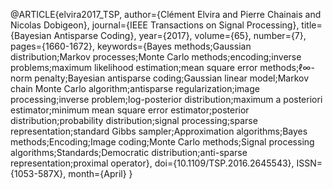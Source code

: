 @ARTICLE{elvira2017_TSP,
    author={Clément Elvira and Pierre Chainais and Nicolas Dobigeon}, 
    journal={IEEE Transactions on Signal Processing}, 
    title={Bayesian Antisparse Coding}, 
    year={2017}, 
    volume={65}, 
    number={7}, 
    pages={1660-1672}, 
    keywords={Bayes methods;Gaussian distribution;Markov processes;Monte Carlo methods;encoding;inverse problems;maximum likelihood estimation;mean square error methods;ℓ∞-norm penalty;Bayesian antisparse coding;Gaussian linear model;Markov chain Monte Carlo algorithm;antisparse regularization;image processing;inverse problem;log-posterior distribution;maximum a posteriori estimator;minimum mean square error estimator;posterior distribution;probability distribution;signal processing;sparse representation;standard Gibbs sampler;Approximation algorithms;Bayes methods;Encoding;Image coding;Monte Carlo methods;Signal processing algorithms;Standards;Democratic distribution;anti-sparse representation;proximal operator}, 
    doi={10.1109/TSP.2016.2645543}, 
    ISSN={1053-587X}, 
    month={April}
}
